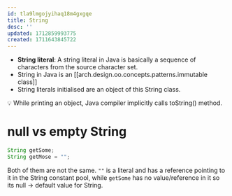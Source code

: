 ```yaml
---
id: tla9lmgojyihaq18m4gxgqe
title: String
desc: ''
updated: 1712859993775
created: 1711643845722
---
```


- **String literal**: A string literal in Java is basically a sequence of characters from the source character set.
- String in Java is an [[arch.design.oo.concepts.patterns.immutable class]]
- String literals initialised are an object of this String class.

💡 While printing an object, Java compiler implicitly calls toString() method.


# null vs empty String

```java
String getSome;
String getMose = "";
```

Both of them are not the same. `""` is a literal and has a reference pointing to it in the String constant pool, while `getSome` has no value/reference in it so its null → default value for String.